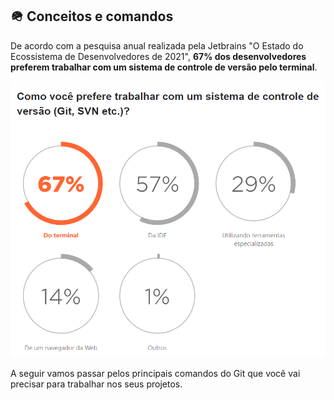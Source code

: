 ## 🪖 Conceitos e comandos

De acordo com a pesquisa anual realizada pela Jetbrains "O Estado do Ecossistema de Desenvolvedores de 2021", <b>67% dos desenvolvedores preferem trabalhar com um sistema de controle de versão pelo terminal</b>.

![Pesquisa anual realizada pela Jetbrains "O Estado do Ecossistema de Desenvolvedores de 2021"](./../assets/images/research-04.png)

A seguir vamos passar pelos principais comandos do Git que você vai precisar para trabalhar nos seus projetos.

